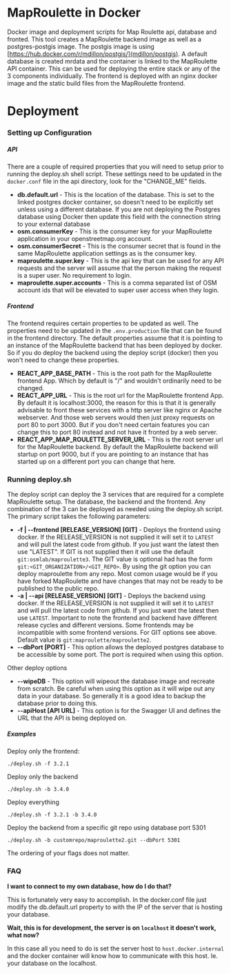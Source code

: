 # MapRoulette in Docker
Docker image and deployment scripts for Map Roulette api, database and fronted. This tool creates a MapRoulette backend image as well as a postgres-postgis image. The postgis image is using [https://hub.docker.com/r/mdillon/postgis/](mdillon/postgis). A default database is created mrdata and the container is linked to the MapRoulette API container. This can be used for deploying the entire stack or any of the 3 components individually. The frontend is deployed with an nginx docker image and the static build files from the MapRoulette frontend.

# Deployment

### Setting up Configuration

##### API 
There are a couple of required properties that you will need to setup prior to running the deploy.sh shell script. These settings need to be updated in the `docker.conf` file in the api directory, look for the "CHANGE_ME" fields.

* **db.default.url** - This is the location of the database. This is set to the linked postgres docker container, so doesn't need to be explicitly set unless using a different database. If you are not deploying the Postgres database using Docker then update this field with the connection string to your external database
* **osm.consumerKey** - This is the consumer key for your MapRoulette application in your openstreetmap.org account. 
* **osm.consumerSecret** - This is the consumer secret that is found in the same MapRoulette application settings as is the consumer key.
* **maproulette.super.key** - This is the api key that can be used for any API requests and the server will assume that the person making the request is a super user. No requirement to login.
* **maproulette.super.accounts** - This is a comma separated list of OSM account ids that will be elevated to super user access when they login.  

##### Frontend
The frontend requires certain properties to be updated as well. The properties need to be updated in the `.env.production` file that can be found in the frontend directory. The default properties assume that it is pointing to an instance of the MapRoulette backend that has been deployed by docker. So if you do deploy the backend using the deploy script (docker) then you won't need to change these properties.

* **REACT_APP_BASE_PATH** - This is the root path for the MapRoulette frontend App. Which by default is "/" and wouldn't ordinarily need to be changed.
* **REACT_APP_URL** - This is the root url for the MapRoulette frontend App. By default it is localhost:3000, the reason for this is that it is generally advisable to front these services with a http server like nginx or Apache webserver. And those web servers would then just proxy requests on port 80 to port 3000. But if you don't need certain features you can change this to port 80 instead and not have it fronted by a web server.
* **REACT_APP_MAP_ROULETTE_SERVER_URL** - This is the root server url for the MapRoulette backend. By default the MapRoulette backend will startup on port 9000, but if you are pointing to an instance that has started up on a different port you can change that here.

### Running deploy.sh

The deploy script can deploy the 3 services that are required for a complete MapRoulette setup. The database, the backend and the frontend. Any combination of the 3 can be deployed as needed using the deploy.sh script. The primary script takes the following parameters:

- **-f | --frontend [RELEASE_VERSION] [GIT]** - Deploys the frontend using docker. If the RELEASE_VERSION is not supplied it will set it to `LATEST` and will pull the latest code from github. If you just want the latest then use "LATEST". If GIT is not supplied then it will use the default `git:osmlab/maproulette3`. The GIT value is optional had has the form `git:<GIT_ORGANIZATION>/<GIT_REPO>`. By using the git option you can deploy maproulette from any repo. Most comon usage would be if you have forked MapRoulette and have changes that may not be ready to be published to the public repo.
- **-a | --api [RELEASE_VERSION] [GIT]** - Deploys the backend using docker. If the RELEASE_VERSION is not supplied it will set it to `LATEST` and will pull the latest code from github. If you just want the latest then use `LATEST`. Important to note the frontend and backend have different release cycles and different versions. Some frontends may be incompatible with some frontend versions. For GIT options see above. Default value is `git:maproulette/maproulette2`.
- **--dbPort [PORT]** - This option allows the deployed postgres database to be accessible by some port. The port is required when using this option.

Other deploy options

- **--wipeDB** - This option will wipeout the database image and recreate from scratch. Be careful when using this option as it will wipe out any data in your database. So generally it is a good idea to backup the database prior to doing this.
- **--apiHost [API URL]** - This option is for the Swagger UI and defines the URL that the API is being deployed on.

##### Examples

Deploy only the frontend:

`./deploy.sh -f 3.2.1`

Deploy only the backend

`./deploy.sh -b 3.4.0`

Deploy everything

`./deploy.sh -f 3.2.1 -b 3.4.0`

Deploy the backend from a specific git repo using database port 5301

`./deploy.sh -b customrepo/maproulette2.git --dbPort 5301`

The ordering of your flags does not matter.

### FAQ

**I want to connect to my own database, how do I do that?**

This is fortunately very easy to accomplish. In the docker.conf file just modify the db.default.url property to with the IP of the server that is hosting your database.

**Wait, this is for development, the server is on `localhost` it doesn't work, what now?**

In this case all you need to do is set the server host to `host.docker.internal` and the docker container will know how to communicate with this host. Ie. your database on the localhost.
